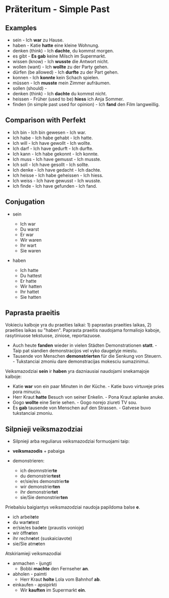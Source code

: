 # Präteritum - Simple Past

## Examples

- sein - Ich **war** zu Hause.
- haben - Katie **hatte** eine kleine Wohnung.
- denken (think) - Ich **dachte**, du kommst morgen.
- es gibt - **Es gab** keine Milsch im Supermarkt.
- wissen (know) - Ich **wusste** die Antwort nicht.
- wollen (want) - Ich **wollte** zu der Party gehen.
- dürfen (be allowed) - Ich **durfte** zu der Part gehen.
- konnen - Ich **konnte** kein Schach spielen.
- müssen - Ich **musste** mein Zimmer aufräumen.
- sollen (should) -
- denken (think) - Ich **dachte** du kommst nicht.
- heissen - Früher (used to be) **hiess** ich Anja Sommer.
- finden (in simple past used for opinion) - Ich **fand** den Film langweillig.

## Comparison with Perfekt
- Ich bin - Ich bin gewesen - Ich war.
- Ich habe - Ich habe gehabt - Ich hatte.
- Ich will - Ich have gewollt - Ich wollte.
- Ich darf - Ich have gedurft - Ich durfte.
- Ich kann - Ich habe gekonnt - Ich konnte.
- Ich muss - Ich have gemusst - Ich musste.
- Ich soll - Ich have gesollt - Ich sollte.
- Ich denke - Ich have gedacht - Ich dachte.
- Ich heisse - Ich habe geheissen - Ich hiess.
- Ich weiss - Ich have gewusst - Ich wusste.
- Ich finde - Ich have gefunden - Ich fand.

## Conjugation

- sein
  - Ich war
  - Du warst
  - Er war
  - Wir waren
  - Ihr wart
  - Sie waren


- haben
  - Ich hatte
  - Du hattest
  - Er hatte
  - Wir hatten
  - Ihr hattet
  - Sie hatten

## Paprasta praeitis

Vokieciu kalboje yra du praeities laikai: 1) paprastas praeities laikas, 2) praeities laikas su "haben".
Paprasta praeitis naudojama formaliojo kaboje, rasytiniuose tekstuose, ziniose, reportazuose.

- Auch heute **fanden** wieder in vielen Städten Demonstrationen **statt**. - Taip pat siandien demonstracijos vel vyko daugelyje miestu.
- Tausende von Menschen **demonstrierten** für die Senkung von Steuern. - Tukstanciai zmoniu dare demonstracijas mokesciu sumazinimui.

Veiksmazodziai **sein** ir **haben** yra dazniausiai naudojami snekamajoje kalboje:

- Katie **war** von ein paar Minuten in der Küche. - Katie buvo virtuveje pries pora minuciu.
- Herr Kraut **hatte** Besuch von seiner Enkelin. - Pona Kraut aplanke anuke.
- Gogo **wollte** eine Serie sehen. - Gogo norejo ziureti TV sou.
- Es **gab** tausende von Menschen auf den Strassen. - Gatvese buvo tukstanciai zmoniu.


## Silpnieji veiksmazodziai

- Silpnieji arba reguliarus veiksmazodziai formuojami taip:

- **veiksmazodis** + pabaiga
- demonstrieren:
    -  ich deomnstrier**te**
    -  du demonstrier**test**
    -  er/sie/es demonstrier**te**
    -  wir demonstrier**ten**
    -  ihr demonstrier**tet**
    -  sie/Sie demonstrier**ten**

Priebalsiu baigiantys veiksmazodziai naudoja papildoma balse **e**.

- ich arbeit**e**te
- du wart**e**test
- er/sie/es bad**e**te (praustis vonioje)
- wir öffn**e**ten
- ihr rechn**e**tet (suskaiciavote)
- sie/Sie atm**e**ten

Atskiriamieji veiksmazodiai

- anmachen - ijungti
    - Bobbi **machte** den Fernseher **an**.
- abholen - paimti
    - Herr Kraut **holte** Lola vom Bahnhof **ab**.
- einkaufen - apsipirkti
    - Wir **kauften** im Supermarkt **ein**.
